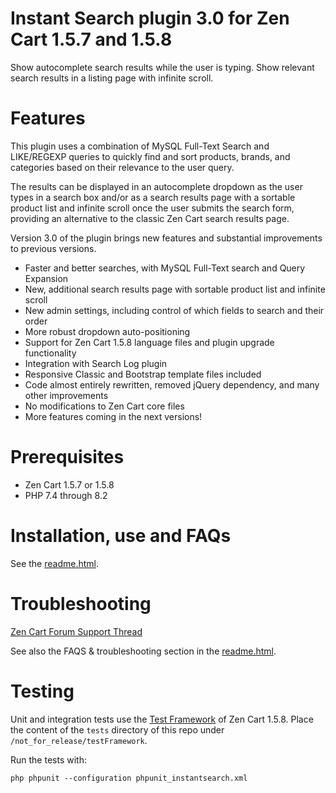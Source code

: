 # Instant Search plugin 3.0 for Zen Cart 1.5.7 and 1.5.8
Show autocomplete search results while the user is typing. Show relevant search results in a listing page with 
infinite scroll.

# Features
This plugin uses a combination of MySQL Full-Text Search and LIKE/REGEXP queries to quickly find and sort products, 
brands, and categories based on their relevance to the user query.

The results can be displayed in an autocomplete dropdown as the user types in a search box and/or as a search 
results page with a sortable product list and infinite scroll once the user submits the search form, providing an 
alternative to the classic Zen Cart search results page.

Version 3.0 of the plugin brings new features and substantial improvements to previous versions.
- Faster and better searches, with MySQL Full-Text search and Query Expansion
- New, additional search results page with sortable product list and infinite scroll
- New admin settings, including control of which fields to search and their order
- More robust dropdown auto-positioning
- Support for Zen Cart 1.5.8 language files and plugin upgrade functionality
- Integration with Search Log plugin
- Responsive Classic and Bootstrap template files included
- Code almost entirely rewritten, removed jQuery dependency, and many other improvements
- No modifications to Zen Cart core files
- More features coming in the next versions!

# Prerequisites
- Zen Cart 1.5.7 or 1.5.8
- PHP 7.4 through 8.2

# Installation, use and FAQs
See the [readme.html](https://htmlpreview.github.io/?https://github.com/marco-pm/zencart_instantsearch/blob/main/readme.html).

# Troubleshooting
[Zen Cart Forum Support Thread](https://www.zen-cart.com/showthread.php?189289-Instant-Search)

See also the FAQS & troubleshooting section in the [readme.html](https://htmlpreview.github.io/?https://github.com/marco-pm/zencart_instantsearch/blob/main/readme.html).

# Testing
Unit and integration tests use the [Test Framework](https://docs.zen-cart.com/dev/testframework/) of Zen Cart 1.5.8. 
Place the content of the `tests` directory of this repo under `/not_for_release/testFramework`.

Run the tests with:
```
php phpunit --configuration phpunit_instantsearch.xml
```